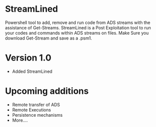 # StreamLined
Powershell tool to add, remove and run code from ADS streams with the assistance of Get-Streams. StreamLined is a Post Exploitation tool to run your codes and commands within ADS streams on files.
Make Sure you download Get-Stream and save as a .psm1.
# Version 1.0
* Added StreamLined
# Upcoming additions
* Remote transfer of ADS
* Remote Executions
* Persistence mechanisms
* More....
